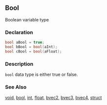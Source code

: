 ## Bool
Boolean variable type

### Declaration
```glsl
bool aBool = true;
bool bBool = bool(aInt);
bool cBool = bool(aFloat);
```

### Description
```bool``` data type is either true or false.

### See Also
[void](/glossary/?search=void), [bool](/glossary/?search=bool), [int](/glossary/?search=int), [float](/glossary/?search=float), [bvec2](/glossary/?search=bvec2), [bvec3](/glossary/?search=bvec3), [bvec4](/glossary/?search=bvec4), [struct](/glossary/?search=struct)
